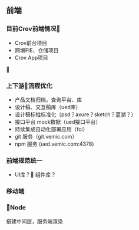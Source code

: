 ## 前端

### 目前Crov前端情况


-  Crov前台项目
- 跨境FIE、仓储项目
-  Crov App项目


### 上下游流程优化

- 产品文档归档，查询平台、库
- 设计稿、交互稿库（ued库）
- 设计稿标柱标准化（psd？axure？sketch？蓝湖？）
- 接口平台 mock数据（ued接口平台）
- 持续集成自动化部署应用（fci）
- git 服务（git.vemic.com）
- npm 服务 (ued.vemic.com:4378)

### 前端规范统一
- UI库？ 组件库？



### 移动端




### Node

搭建中间层，服务端渲染
